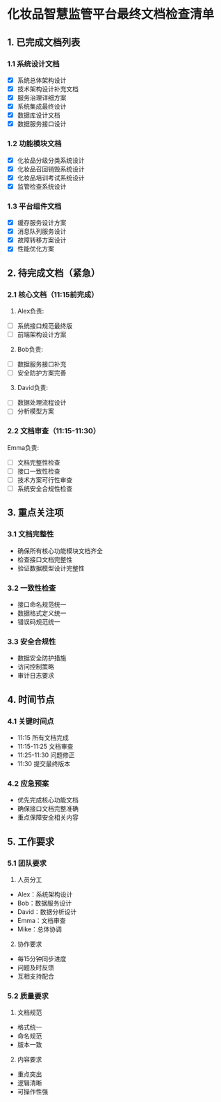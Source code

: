 # 化妆品智慧监管平台最终文档检查清单

## 1. 已完成文档列表

### 1.1 系统设计文档
- [x] 系统总体架构设计
- [x] 技术架构设计补充文档
- [x] 服务治理详细方案
- [x] 系统集成最终设计
- [x] 数据库设计文档
- [x] 数据服务接口设计

### 1.2 功能模块文档
- [x] 化妆品分级分类系统设计
- [x] 化妆品召回销毁系统设计
- [x] 化妆品培训考试系统设计
- [x] 监管检查系统设计

### 1.3 平台组件文档
- [x] 缓存服务设计方案
- [x] 消息队列服务设计
- [x] 故障转移方案设计
- [x] 性能优化方案

## 2. 待完成文档（紧急）

### 2.1 核心文档（11:15前完成）
1. Alex负责:
- [ ] 系统接口规范最终版
- [ ] 前端架构设计方案

2. Bob负责:
- [ ] 数据服务接口补充
- [ ] 安全防护方案完善

3. David负责:
- [ ] 数据处理流程设计
- [ ] 分析模型方案

### 2.2 文档审查（11:15-11:30）
Emma负责:
- [ ] 文档完整性检查
- [ ] 接口一致性检查
- [ ] 技术方案可行性审查
- [ ] 系统安全合规性检查

## 3. 重点关注项

### 3.1 文档完整性
- 确保所有核心功能模块文档齐全
- 检查接口文档完整性
- 验证数据模型设计完整性

### 3.2 一致性检查
- 接口命名规范统一
- 数据格式定义统一
- 错误码规范统一

### 3.3 安全合规性
- 数据安全防护措施
- 访问控制策略
- 审计日志要求

## 4. 时间节点

### 4.1 关键时间点
- 11:15 所有文档完成
- 11:15-11:25 文档审查
- 11:25-11:30 问题修正
- 11:30 提交最终版本

### 4.2 应急预案
- 优先完成核心功能文档
- 确保接口文档完整准确
- 重点保障安全相关内容

## 5. 工作要求 

### 5.1 团队要求
1. 人员分工
- Alex：系统架构设计
- Bob：数据服务设计
- David：数据分析设计
- Emma：文档审查
- Mike：总体协调

2. 协作要求
- 每15分钟同步进度
- 问题及时反馈
- 互相支持配合

### 5.2 质量要求
1. 文档规范
- 格式统一
- 命名规范
- 版本一致

2. 内容要求
- 重点突出
- 逻辑清晰
- 可操作性强